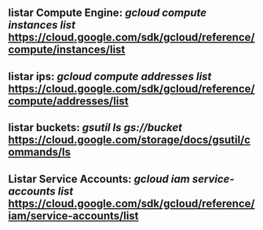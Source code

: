 ## listar Compute Engine:	_gcloud compute instances list_ 	  https://cloud.google.com/sdk/gcloud/reference/compute/instances/list
## listar ips:        	_gcloud compute addresses list_ 	  https://cloud.google.com/sdk/gcloud/reference/compute/addresses/list  
## listar buckets:    	_gsutil ls gs://bucket_		  https://cloud.google.com/storage/docs/gsutil/commands/ls		
## Listar Service Accounts:	_gcloud iam service-accounts list_  https://cloud.google.com/sdk/gcloud/reference/iam/service-accounts/list